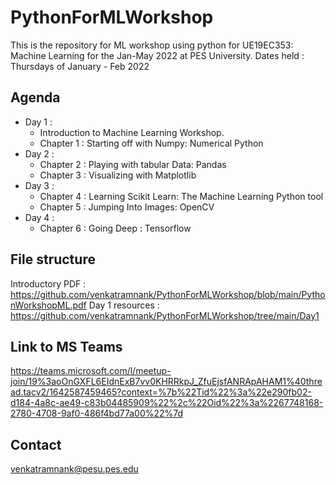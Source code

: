 # PythonForMLWorkshop
This is the repository for ML workshop using python for UE19EC353: Machine Learning for the Jan-May 2022 at PES University.
Dates held : Thursdays of January - Feb  2022

## Agenda 
- Day 1 : 
  - Introduction to Machine Learning Workshop. 
  - Chapter 1 : Starting off with Numpy: Numerical Python
- Day 2 : 
  - Chapter 2 : Playing with tabular Data: Pandas
  - Chapter 3 : Visualizing with Matplotlib
- Day 3 : 
  - Chapter 4 : Learning Scikit Learn: The Machine Learning Python tool
  - Chapter 5 : Jumping Into Images: OpenCV
- Day 4 :
  - Chapter 6 : Going Deep : Tensorflow

## File structure
Introductory PDF : https://github.com/venkatramnank/PythonForMLWorkshop/blob/main/PythonWorkshopML.pdf
Day 1 resources : https://github.com/venkatramnank/PythonForMLWorkshop/tree/main/Day1

## Link to MS Teams
https://teams.microsoft.com/l/meetup-join/19%3aoOnGXFL6EIdnExB7vv0KHRRkpJ_ZfuEjsfANRApAHAM1%40thread.tacv2/1642587459465?context=%7b%22Tid%22%3a%22e290fb02-d184-4a8c-ae49-c83b04485909%22%2c%22Oid%22%3a%2267748168-2780-4708-9af0-486f4bd77a00%22%7d


## Contact
venkatramnank@pesu.pes.edu
